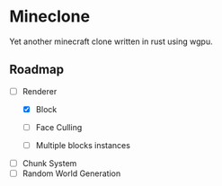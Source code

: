 # Mineclone

Yet another minecraft clone written in rust using wgpu.

## Roadmap

- [ ]  Renderer
    - [x]  Block
    - [ ]  Face Culling
    - [ ]  Multiple blocks instances


- [ ]  Chunk System
- [ ]  Random World Generation
